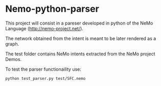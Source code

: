 # Nemo-python-parser

This project will consist in a pareser developed in python of the NeMo Language (http://nemo-project.net/).

The network obtained from the intent is meant to be later rendered as a graph.

The test folder contains NeMo intents extracted from the NeMo project Demos.

To test the parser functionaility use:
```
python test_parser.py test/SFC.nemo
```

